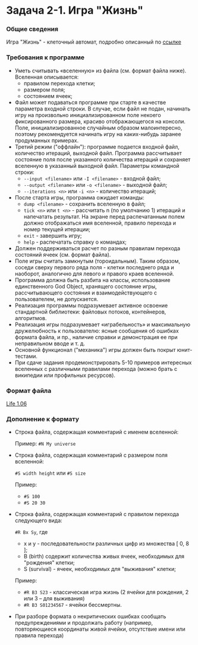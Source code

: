# Задача 2-1. Игра "Жизнь"

### Общие сведения
Игра "Жизнь" - клеточный автомат, подробно описанный по [ссылке](http://en.wikipedia.org/wiki/Conway's_Game_of_Life)

### Требования к программе
+ Уметь считывать «вселенную» из файла (см. формат файла ниже). Вселенная описывается: 
  + правилом перехода клетки; 
  + размером поля;
  + состоянием ячеек;
+ Файл может подаваться программе при старте в качестве параметра входной строки. В случае, если файл не подан, начинать игру на произвольно инициализированном поле некоего фиксированного размера, красиво отображающегося на консоли. Поле, инициализированное случайным образом малоинтересно, поэтому рекомендуется начинать игру на каких-нибудь заранее продуманных примерах.
+ Третий режим ("оффлайн"): программе подается входной файл, количество итераций, выходной файл. Программа рассчитывает состояние поля после указанного количества итераций и сохраняет вселенную в указанный выходной файл. Параметры командной строки:
  + `--input <filename>` или `-I <filename>` - входной файл;
  + `--output <filename>` или `-o <filename>` - выходной файл;
  + `--iterations <n>` или `-i <n>` - количество итераций;
+ После старта игры, программа ожидает команды:
  + `dump <filename>` - сохранить вселенную в файл;
  + `tick <n>` или `t <n>` - рассчитать n (по умолчанию 1) итераций и напечатать результат. На экране перед распечатанным полем должно отображаться имя вселенной, правило перехода и номер текущей итерации;
  + `exit` - завершить игру;
  + `help` - распечатать справку о командах;
+ Должен поддерживаться расчет по разным правилам перехода состояний ячеек (см. формат файла).
+ Поле игры считать замкнутым (тороидальным). Таким образом, соседи сверху первого ряда поля - клетки последнего ряда и наоборот, аналогично для левого и правого краев вселенной.
+ Программа должна быть разбита на классы, использование единственного God Object, хранящего состояние игры, рассчитывающего состояния и взаимодействующего с пользователем, не допускается.
+ Реализация программы подразумевает активное освоение стандартной библиотеки: файловых потоков, контейнеров, алгоритмов.
+ Реализация игры подразумевает «играбельность» и максимальную дружелюбность к пользователю: ясные сообщения об ошибках формата файла, и пр., наличие справки и демонстрация ее при неправильном вводе и т. д.
+ Основной функционал ("механика") игры должен быть покрыт юнит-тестами.
+ При сдаче задания продемонстрировать 5-10 примеров интересных вселенных с различными правилами перехода (можно брать с википедии или профильных ресурсов).

### Формат файла
[Life 1.06](http://conwaylife.com/wiki/Life_1.06)

### Дополнение к формату
+ Строка файла, содержащая комментарий с именем вселенной:

  Пример: `#N My universe`
+ Строка файла, содержащая комментарий с размером поля вселенной:

  `#S width height` или `#S size`

  Пример: 

  + `#S 100`
  + `#S 20 30`
+ Строка файла, содержащая комментарий с правилом перехода следующего вида:

    `#R Bx Sy`, где 
  + x и y - последовательности различных цифр из множества [ 0, 8 ];
  + B (birth) содержит количества живых ячеек, необходимых для "рождения" клетки;
  + S (survival) - ячеек, необходимых для "выживания" клетки;
  
  Пример:
  + `#R B3 S23` - классическая игра жизнь (2 ячейки для рождения, 2 или 3 – для выживания)
  + `#R B3 S01234567` - ячейки бессмертны.

+ При разборе формата о некритических ошибках сообщать предупреждениями и продолжать работу (например, повторяющиеся координаты живой ячейки, отсутствие имени или правила перехода)